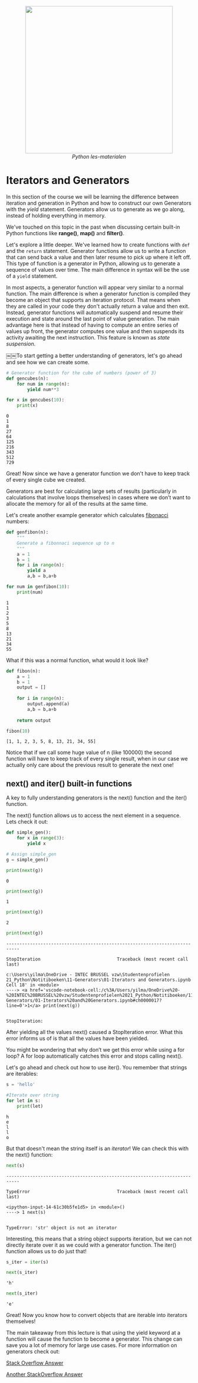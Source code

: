 <center>
    <img src='https://intecbrussel.be/img/logo3.png' width='400px' height='auto'/>
    <br/>
    <em>Python les-materialen</em>
</center>

# Iterators and Generators

In this section of the course we will be learning the difference between iteration and generation in Python and how to construct our own Generators with the *yield* statement. Generators allow us to generate as we go along, instead of holding everything in memory. 

We've touched on this topic in the past when discussing certain built-in Python functions like **range()**, **map()** and **filter()**.

Let's explore a little deeper. We've learned how to create functions with <code>def</code> and the <code>return</code> statement. Generator functions allow us to write a function that can send back a value and then later resume to pick up where it left off. This type of function is a generator in Python, allowing us to generate a sequence of values over time. The main difference in syntax will be the use of a <code>yield</code> statement.

In most aspects, a generator function will appear very similar to a normal function. The main difference is when a generator function is compiled they become an object that supports an iteration protocol. That means when they are called in your code they don't actually return a value and then exit. Instead, generator functions will automatically suspend and resume their execution and state around the last point of value generation. The main advantage here is that instead of having to compute an entire series of values up front, the generator computes one value and then suspends its activity awaiting the next instruction. This feature is known as *state suspension*.


￼￼To start getting a better understanding of generators, let's go ahead and see how we can create some.


```python
# Generator function for the cube of numbers (power of 3)
def gencubes(n):
    for num in range(n):
        yield num**3
```


```python
for x in gencubes(10):
    print(x)
```

    0
    1
    8
    27
    64
    125
    216
    343
    512
    729
    

Great! Now since we have a generator function we don't have to keep track of every single cube we created.

Generators are best for calculating large sets of results (particularly in calculations that involve loops themselves) in cases where we don’t want to allocate the memory for all of the results at the same time. 

Let's create another example generator which calculates [fibonacci](https://en.wikipedia.org/wiki/Fibonacci_number) numbers:


```python
def genfibon(n):
    """
    Generate a fibonnaci sequence up to n
    """
    a = 1
    b = 1
    for i in range(n):
        yield a
        a,b = b,a+b
```


```python
for num in genfibon(10):
    print(num)
```

    1
    1
    2
    3
    5
    8
    13
    21
    34
    55
    

What if this was a normal function, what would it look like?


```python
def fibon(n):
    a = 1
    b = 1
    output = []
    
    for i in range(n):
        output.append(a)
        a,b = b,a+b
        
    return output
```


```python
fibon(10)
```




    [1, 1, 2, 3, 5, 8, 13, 21, 34, 55]



Notice that if we call some huge value of n (like 100000) the second function will have to keep track of every single result, when in our case we actually only care about the previous result to generate the next one!

## next() and iter() built-in functions
A key to fully understanding generators is the next() function and the iter() function.

The next() function allows us to access the next element in a sequence. Lets check it out:


```python
def simple_gen():
    for x in range(3):
        yield x
```


```python
# Assign simple_gen 
g = simple_gen()
```


```python
print(next(g))
```

    0
    


```python
print(next(g))
```

    1
    


```python
print(next(g))
```

    2
    


```python
print(next(g))
```


    ---------------------------------------------------------------------------

    StopIteration                             Traceback (most recent call last)

    c:\Users\yilma\OneDrive - INTEC BRUSSEL vzw\Studentenprofielen 21_Python\Notitiboeken\11-Generators\01-Iterators and Generators.ipynb Cell 18' in <module>
    ----> <a href='vscode-notebook-cell:/c%3A/Users/yilma/OneDrive%20-%20INTEC%20BRUSSEL%20vzw/Studentenprofielen%2021_Python/Notitiboeken/11-Generators/01-Iterators%20and%20Generators.ipynb#ch0000017?line=0'>1</a> print(next(g))
    

    StopIteration: 


After yielding all the values next() caused a StopIteration error. What this error informs us of is that all the values have been yielded. 

You might be wondering that why don’t we get this error while using a for loop? A for loop automatically catches this error and stops calling next(). 

Let's go ahead and check out how to use iter(). You remember that strings are iterables:


```python
s = 'hello'

#Iterate over string
for let in s:
    print(let)
```

    h
    e
    l
    l
    o
    

But that doesn't mean the string itself is an *iterator*! We can check this with the next() function:


```python
next(s)
```


    ---------------------------------------------------------------------------

    TypeError                                 Traceback (most recent call last)

    <ipython-input-14-61c30b5fe1d5> in <module>()
    ----> 1 next(s)
    

    TypeError: 'str' object is not an iterator


Interesting, this means that a string object supports iteration, but we can not directly iterate over it as we could with a generator function. The iter() function allows us to do just that!


```python
s_iter = iter(s)
```


```python
next(s_iter)
```




    'h'




```python
next(s_iter)
```




    'e'



Great! Now you know how to convert objects that are iterable into iterators themselves!

The main takeaway from this lecture is that using the yield keyword at a function will cause the function to become a generator. This change can save you a lot of memory for large use cases. For more information on generators check out:

[Stack Overflow Answer](http://stackoverflow.com/questions/1756096/understanding-generators-in-python)

[Another StackOverflow Answer](http://stackoverflow.com/questions/231767/what-does-the-yield-keyword-do-in-python)
